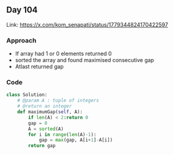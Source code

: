 ## Day 104

Link: https://x.com/kom_senapati/status/1779344824170422597

### Approach

- If array had 1 or 0 elements returned 0
- sorted the array and found maximised consecutive gap
- Atlast returned gap 

### Code

```py
class Solution:
    # @param A : tuple of integers
    # @return an integer
    def maximumGap(self, A):
        if len(A) < 2:return 0
        gap = 0
        A = sorted(A)
        for i in range(len(A)-1):
            gap = max(gap, A[i+1]-A[i])
        return gap
```
